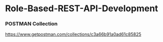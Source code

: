 # Role-Based-REST-API-Development

### POSTMAN Collection
https://www.getpostman.com/collections/c3a66b91a0ad61c85825
